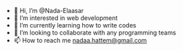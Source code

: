 - 👋 Hi, I’m @Nada-Elaasar
- 👀 I’m interested in web development
- 🌱 I’m currently learning how to write codes 
- 💞️ I’m looking to collaborate with any programming teams
- 📫 How to reach me nadaa.hattem@gmail.com

<!---
Nada-Elaasar/Nada-Elaasar is a ✨ special ✨ repository because its `README.md` (this file) appears on your GitHub profile.
You can click the Preview link to take a look at your changes.
--->
